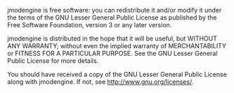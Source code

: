 jmodengine is free software: you can redistribute it and/or modify
it under the terms of the GNU Lesser General Public License as published by
the Free Software Foundation, version 3 or any later version.

jmodengine is distributed in the hope that it will be useful,
but WITHOUT ANY WARRANTY; without even the implied warranty of
MERCHANTABILITY or FITNESS FOR A PARTICULAR PURPOSE.  See the
GNU Lesser General Public License for more details.

You should have received a copy of the GNU Lesser General Public License
along with jmodengine.  If not, see <http://www.gnu.org/licenses/>.
